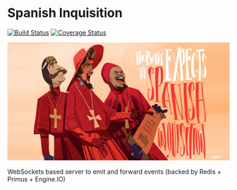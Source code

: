 # Spanish Inquisition

[![Build Status](https://travis-ci.org/quintype/spanish-inquisition.svg?branch=master)](https://travis-ci.org/quintype/spanish-inquisition)
[![Coverage Status](https://coveralls.io/repos/github/quintype/spanish-inquisition/badge.svg?branch=master)](https://coveralls.io/github/quintype/spanish-inquisition?branch=master)

![Monty Python - Spanish Inquisition](docs/spanish-inquisition.jpg)

WebSockets based server to emit and forward events (backed by Redis + Primus + Engine.IO)
